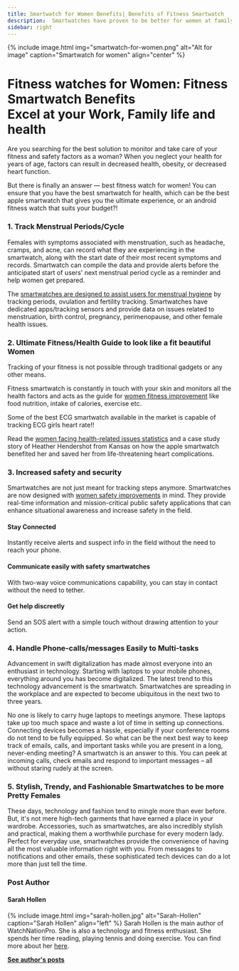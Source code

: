 ```yaml
---
title: Smartwatch for Women Benefits| Benefits of Fitness Smartwatch
description:  Smartwatches have proven to be better for women at family, work, health, sports, and excel at all. But, not all are designed the same. We have reviewed and found that...
sidebar: right
---
```

{% include image.html img="smartwatch-for-women.png" alt="Alt for image" caption="Smartwatch for women" align="center" %}

# Fitness watches for Women: Fitness Smartwatch Benefits <br> Excel at your Work, Family life and health

Are you searching for the best solution to monitor and take care of your fitness and safety factors as a woman?
When you neglect your health for years of age, factors can result in decreased health, obesity, or decreased heart function.

But there is finally an answer — best fitness watch for women!
You can ensure that you have the best smartwatch for health, which can be the best apple smartwatch that gives you the ultimate experience, or an android fitness watch that suits your budget?!

### 1. Track Menstrual Periods/Cycle

Females with symptoms associated with menstruation, such as headache, cramps, and acne, can record what they are experiencing in the smartwatch, along with the start date of their most recent symptoms and records. Smartwatch can compile the data and provide alerts before the anticipated start of users' next menstrual period cycle as a reminder and help women get prepared.

The <a href="https://www.watchnationpro.com/menstrual-hygiene/">smartwatches are designed to assist users for menstrual hygiene</a> by tracking periods, ovulation and fertility tracking. Smartwatches have dedicated apps/tracking sensors and provide data on issues related to menstruation, birth control, pregnancy, perimenopause, and other female health issues.

### 2. Ultimate Fitness/Health Guide to look like a fit beautiful Women

Tracking of your fitness is not possible through traditional gadgets or any other means.

Fitness smartwatch is constantly in touch with your skin and monitors all the health factors and acts as the guide for <a href="https://www.watchnationpro.com/women-fitness-improvements/">women fitness improvement</a> like food nutrition, intake of calories, exercise etc.

Some of the best ECG smartwatch available in the market is capable of tracking ECG girls heart rate!!

Read the <u><a href="https://www.watchnationpro.com/women-fitness-improvements/">women facing health-related issues statistics</a></u> and a case study story of Heather Hendershot from Kansas on how the apple smartwatch benefited her and saved her from life-threatening heart complications.

<!-- one case study-->

### 3. Increased safety and security
Smartwatches are not just meant for tracking steps anymore. Smartwatches are now designed with <a href="https://www.watchnationpro.com/women-safety-improvements/">women safety improvements</a> in mind. They provide real-time information and mission-critical public safety applications that can enhance situational awareness and increase safety in the field.

#### Stay Connected
Instantly receive alerts and suspect info in the field without the need to reach your phone.

#### Communicate easily with safety smartwatches
With two-way voice communications capability, you can stay in contact without the need to tether.

#### Get help discreetly
Send an SOS alert with a simple touch without drawing attention to your action.

### 4. Handle Phone-calls/messages Easily to Multi-tasks
Advancement in swift digitalization has made almost everyone into an enthusiast in technology. Starting with laptops to your mobile phones, everything around you has become digitalized. The latest trend to this technology advancement is the smartwatch. Smartwatches are spreading in the workplace and are expected to become ubiquitous in the next two to three years.

No one is likely to carry huge laptops to meetings anymore. These laptops take up too much space and waste a lot of time in setting up connections. Connecting devices becomes a hassle, especially if your conference rooms do not tend to be fully equipped. So what can be the next best way to keep track of emails, calls, and important tasks while you are present in a long, never-ending meeting? A smartwatch is an answer to this. You can peek at incoming calls, check emails and respond to important messages – all without staring rudely at the screen.

### 5. Stylish, Trendy, and Fashionable Smartwatches to be more Pretty Females
These days, technology and fashion tend to mingle more than ever before. But, it's not mere high-tech garments that have earned a place in your wardrobe. Accessories, such as smartwatches, are also incredibly stylish and practical, making them a worthwhile purchase for every modern lady. Perfect for everyday use, smartwatches provide the convenience of having all the most valuable information right with you. From messages to notifications and other emails, these sophisticated tech devices can do a lot more than just tell the time.

### Post Author
#### Sarah Hollen
{% include image.html img="sarah-hollen.jpg" alt="Sarah-Hollen" caption="Sarah Hollen" align="left" %}
Sarah Hollen is the main author of WatchNationPro. She is also a technology and fitness enthusiast. She spends her time reading, playing tennis and doing exercise. You can find more about her <a href="about-us">here</a>.

<b><a href="https://www.watchnationpro.com/authors/sarah-hollen/">See author's posts</a></b>

<a href="{{ author.twitter }}" data-uk-icon="icon: twitter" class="uk-icon-link uk-icon" target="_blank"></a>
<a href="{{ author.facebook }}" data-uk-icon="ratio: 1.4; icon: facebook" class="uk-icon-link uk-icon" target="_blank"></a>
